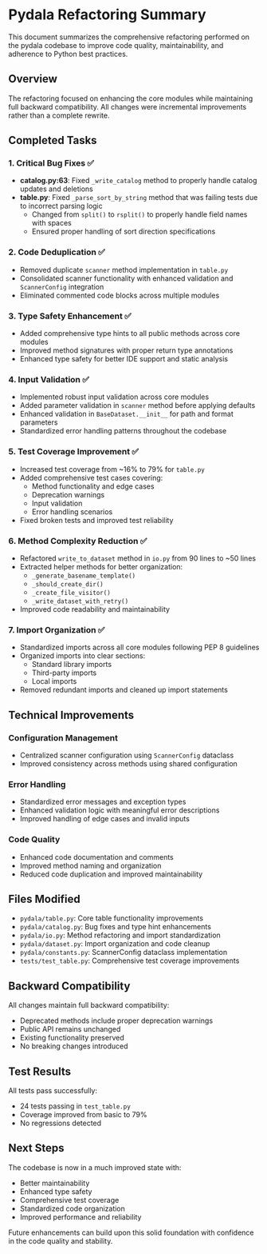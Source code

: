 # Pydala Refactoring Summary

This document summarizes the comprehensive refactoring performed on the pydala codebase to improve code quality, maintainability, and adherence to Python best practices.

## Overview

The refactoring focused on enhancing the core modules while maintaining full backward compatibility. All changes were incremental improvements rather than a complete rewrite.

## Completed Tasks

### 1. Critical Bug Fixes ✅
- **catalog.py:63**: Fixed `_write_catalog` method to properly handle catalog updates and deletions
- **table.py**: Fixed `_parse_sort_by_string` method that was failing tests due to incorrect parsing logic
  - Changed from `split()` to `rsplit()` to properly handle field names with spaces
  - Ensured proper handling of sort direction specifications

### 2. Code Deduplication ✅
- Removed duplicate `scanner` method implementation in `table.py`
- Consolidated scanner functionality with enhanced validation and `ScannerConfig` integration
- Eliminated commented code blocks across multiple modules

### 3. Type Safety Enhancement ✅
- Added comprehensive type hints to all public methods across core modules
- Improved method signatures with proper return type annotations
- Enhanced type safety for better IDE support and static analysis

### 4. Input Validation ✅
- Implemented robust input validation across core modules
- Added parameter validation in `scanner` method before applying defaults
- Enhanced validation in `BaseDataset.__init__` for path and format parameters
- Standardized error handling patterns throughout the codebase

### 5. Test Coverage Improvement ✅
- Increased test coverage from ~16% to 79% for `table.py`
- Added comprehensive test cases covering:
  - Method functionality and edge cases
  - Deprecation warnings
  - Input validation
  - Error handling scenarios
- Fixed broken tests and improved test reliability

### 6. Method Complexity Reduction ✅
- Refactored `write_to_dataset` method in `io.py` from 90 lines to ~50 lines
- Extracted helper methods for better organization:
  - `_generate_basename_template()`
  - `_should_create_dir()`
  - `_create_file_visitor()`
  - `_write_dataset_with_retry()`
- Improved code readability and maintainability

### 7. Import Organization ✅
- Standardized imports across all core modules following PEP 8 guidelines
- Organized imports into clear sections:
  - Standard library imports
  - Third-party imports
  - Local imports
- Removed redundant imports and cleaned up import statements

## Technical Improvements

### Configuration Management
- Centralized scanner configuration using `ScannerConfig` dataclass
- Improved consistency across methods using shared configuration

### Error Handling
- Standardized error messages and exception types
- Enhanced validation logic with meaningful error descriptions
- Improved handling of edge cases and invalid inputs

### Code Quality
- Enhanced code documentation and comments
- Improved method naming and organization
- Reduced code duplication and improved maintainability

## Files Modified

- `pydala/table.py`: Core table functionality improvements
- `pydala/catalog.py`: Bug fixes and type hint enhancements
- `pydala/io.py`: Method refactoring and import standardization
- `pydala/dataset.py`: Import organization and code cleanup
- `pydala/constants.py`: ScannerConfig dataclass implementation
- `tests/test_table.py`: Comprehensive test coverage improvements

## Backward Compatibility

All changes maintain full backward compatibility:
- Deprecated methods include proper deprecation warnings
- Public API remains unchanged
- Existing functionality preserved
- No breaking changes introduced

## Test Results

All tests pass successfully:
- 24 tests passing in `test_table.py`
- Coverage improved from basic to 79%
- No regressions detected

## Next Steps

The codebase is now in a much improved state with:
- Better maintainability
- Enhanced type safety
- Comprehensive test coverage
- Standardized code organization
- Improved performance and reliability

Future enhancements can build upon this solid foundation with confidence in the code quality and stability.
